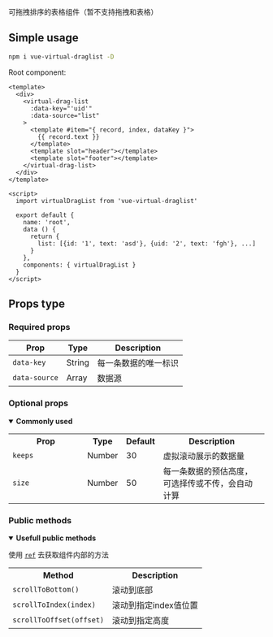 可拖拽排序的表格组件（暂不支持拖拽和表格）


## Simple usage

```bash
npm i vue-virtual-draglist -D
```

Root component:
```vue
<template>
  <div>
    <virtual-drag-list
      :data-key="'uid'"
      :data-source="list"
    >
      <template #item="{ record, index, dataKey }">
        {{ record.text }}
      </template>
      <template slot="header"></template>
      <template slot="footer"></template>
    </virtual-drag-list>
  </div>
</template>

<script>
  import virtualDragList from 'vue-virtual-draglist'

  export default {
    name: 'root',
    data () {
      return {
        list: [{id: '1', text: 'asd'}, {uid: '2', text: 'fgh'}, ...]
      }
    },
    components: { virtualDragList }
  }
</script>
```


## Props type

### Required props

| **Prop** | **Type**  | **Description** |
|------------------|------------------|------------------|
| `data-key`       | String | 每一条数据的唯一标识 |
| `data-source`   | Array    | 数据源 |

### Optional props

<details open>
  <summary><strong>Commonly used</strong></summary>
  <p></p>
  <table>
    <tr>
      <th>&nbsp;&nbsp;&nbsp;&nbsp;&nbsp;&nbsp;&nbsp;&nbsp;&nbsp;&nbsp;&nbsp;Prop&nbsp;&nbsp;&nbsp;&nbsp;&nbsp;&nbsp;&nbsp;&nbsp;&nbsp;&nbsp;&nbsp;</th>
      <th>Type</th>
      <th>Default</th>
      <th>Description</th>
    </tr>
    <tr>
      <td><code>keeps</code></td>
      <td>Number</td>
      <td>30</td>
      <td>虚拟滚动展示的数据量</td>
    </tr>
    <tr>
      <td><code>size</code></td>
      <td>Number</td>
      <td>50</td>
      <td>每一条数据的预估高度，可选择传或不传，会自动计算</td>
    </tr>
  </table>
</details>

### Public methods

<details open>
  <summary><strong>Usefull public methods</strong></summary>
  <p></p>
  <p>使用 <code><a href="https://vuejs.org/v2/guide/components-edge-cases.html#Accessing-Child-Component-Instances-amp-Child-Elements">ref</a></code> 去获取组件内部的方法</p>
  <table>
    <tr>
      <th>Method</th>
      <th>Description</th>
    </tr>
    <tr>
      <td><code>scrollToBottom()</code></td>
      <td>滚动到底部</td>
    </tr>
    <tr>
      <td><code>scrollToIndex(index)</code></td>
      <td>滚动到指定index值位置</td>
    </tr>
    <tr>
      <td><code>scrollToOffset(offset)</code></td>
      <td>滚动到指定高度</td>
    </tr>
  </table>
</details>
